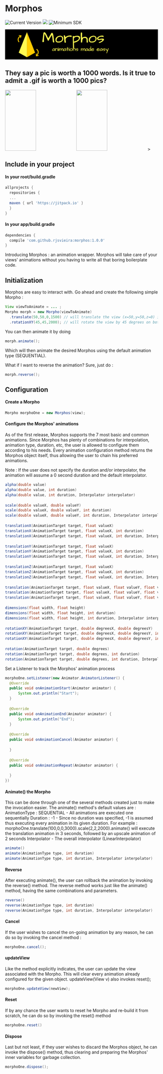 # Morphos

![Current Version](https://img.shields.io/badge/Current%20Version-1.0.0-brightgreen.svg)
[![](https://jitpack.io/v/rjsvieira/morphos.svg)](https://jitpack.io/#rjsvieira/morphos)
![Minimum SDK](https://img.shields.io/badge/minSdkVersion%20-19-blue.svg)

<img src="images/banner.png">

<h2> They say a pic is worth a 1000 words. Is it true to admit a .gif is worth a 1000 pics? </h2>
<kbd><img src="https://github.com/rjsvieira/morphos/blob/master/images/one.gif" width="45%" height="200px">  <img src="https://github.com/rjsvieira/morphos/blob/master/images/two.gif" width="45%" height="200px"> ></kbd>

<h2>Include in your project</h2>

<h4> In your root/build.gradle</h4>

```groovy
allprojects {
  repositories {
  ...
  maven { url 'https://jitpack.io' }
  }
}  
```

<h4> In your app/build.gradle</h4>

```groovy
dependencies {
  compile 'com.github.rjsvieira:morphos:1.0.0'
}
```


Introducing Morphos : an animation wrapper. 
Morphos will take care of your views' animations without you having to write all that boring boilerplate code.


<h2>Initialization</h2>

Morphos are easy to interact with. Go ahead and create the following simple Morpho :

```java
View viewToAnimate = ... ;
Morpho morph = new Morpho(viewToAnimate)
  .translate(50,50,0,1500) // will translate the view (x=50,y=50,z=0) in 1500 milliseconds, 
  .rotationXY(45,45,2000); // will rotate the view by 45 degrees on both the X-axis and Y-axis in 2000 milliseconds
```

You can then animate it by doing 

```java
morph.animate(); 
```

Which will then animate the desired Morphos using the default animation type (SEQUENTIAL).

What if I want to reverse the animation? Sure, just do :

```java
morph.reverse();
```







<h2> Configuration </h2>

<h4>Create a Morpho</h4>

```java
Morpho morphoOne = new Morphos(view);
```

<h4>Configure the Morphos' animations</h4>

As of the first release, Morphos supports the 7 most basic and common animations.
Since Morphos has plenty of combinations for interpolation, animation type, duration, etc, the user is allowed to configure them according to his needs.
Every animation configuration method returns the Morphos object itself, thus allowing the user to chain his preferred animations.

Note : If the user does not specify the duration and/or interpolator, the animation will assume a 0 second duration and the default interpolator.

```java
alpha(double value)
alpha(double value, int duration)
alpha(double value, int duration, Interpolator interpolator)

scale(double valueX, double valueY)
scale(double valueX, double valueY, int duration)
scale(double valueX, double valueY, int duration, Interpolator interpolator)

translationX(AnimationTarget target, float valueX)
translationX(AnimationTarget target, float valueX, int duration)
translationX(AnimationTarget target, float valueX, int duration, Interpolator interpolator)

translationY(AnimationTarget target, float valueX)
translationY(AnimationTarget target, float valueX, int duration)
translationY(AnimationTarget target, float valueX, int duration, Interpolator interpolator)

translationZ(AnimationTarget target, float valueX)
translationZ(AnimationTarget target, float valueX, int duration)
translationZ(AnimationTarget target, float valueX, int duration, Interpolator interpolator)

translation(AnimationTarget target, float valueX, float valueY, float valueZ)
translation(AnimationTarget target, float valueX, float valueY, float valueZ, int duration)
translation(AnimationTarget target, float valueX, float valueY, float valueZ, int duration, Interpolator interpolator)

dimensions(float width, float height)
dimensions(float width, float height, int duration)
dimensions(float width, float height, int duration, Interpolator interpolator)

rotationXY(AnimationTarget target, double degreesX, double degreesY)
rotationXY(AnimationTarget target, double degreesX, double degreesY, int duration)
rotationXY(AnimationTarget target, double degreesX, double degreesY, int duration, Interpolator interpolator)

rotation(AnimationTarget target, double degrees)
rotation(AnimationTarget target, double degrees, int duration)
rotation(AnimationTarget target, double degrees, int duration, Interpolator interpolator)
```


Set a Listener to track the Morphos' animation process

```java
morphoOne.setListener(new Animator.AnimatorListener() {
  @Override
  public void onAnimationStart(Animator animator) {
      System.out.println("Start");
  }

  @Override
  public void onAnimationEnd(Animator animator) {
      System.out.println("End");
  }

  @Override
  public void onAnimationCancel(Animator animator) {

  }

  @Override
  public void onAnimationRepeat(Animator animator) {

  }
})  
```


<h4> Animate() the Morpho</h4>
This can be done through one of the several methods created just to make the invocation easier.
The animate() method's default values are : 
<br>
AnimationType : SEQUENTIAL - All animations are executed one sequentially
Duration : -1 - Since no duration was specified, -1 is assumed thus executing every animation in its given duration. For example : morphoOne.translate(100,0,0,3000).scale(2,2,2000).animate() will execute the translation animation in 3 seconds, followed by an upscale animation of 2 seconds
Interpolator - The overall interpolator (LinearInterpolator)


```java
animate()
animate(AnimationType type, int duration)
animate(AnimationType type, int duration, Interpolator interpolator)
```



<h4>Reverse</h4>

After executing animate(), the user can rollback the animation by invoking the reverse() method.
The reverse method works just like the animate() method, having the same combinations and parameters.


```java
reverse()
reverse(AnimationType type, int duration)
reverse(AnimationType type, int duration, Interpolator interpolator)
```



<h4>Cancel</h4>

If the user wishes to cancel the on-going animation by any reason, he can do so by invoking the cancel method : 

```java
morphoOne.cancel();
```



<h4>updateView</h4>

Like the method explicitly indicates, the user can update the view associated with the Morpho. This will clear every animation already configured for the given object. 
updateView(View v) also invokes reset();

```java
morphoOne.updateView(newView);
```


<h4>Reset</h4>

If by any chance the user wants to reset he Morpho and re-build it from scratch, he can do so by invoking the reset() method

```java
morphoOne.reset()
```


<h4>Dispose</h4>

Last but not least, if they user wishes to discard the Morphos object, he can invoke the dispose() method, thus clearing and preparing the Morphos' inner variables for garbage collection.

```java
morphoOne.dispose();
```

